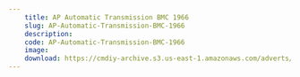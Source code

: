 ```yaml
---
    title: AP Automatic Transmission BMC 1966
    slug: AP-Automatic-Transmission-BMC-1966
    description:
    code: AP-Automatic-Transmission-BMC-1966
    image:
    download: https://cmdiy-archive.s3.us-east-1.amazonaws.com/adverts/documents/AP+Automatic+Transmission+BMC+1966.pdf
---
```

<!-- Content of the page -->

##
        